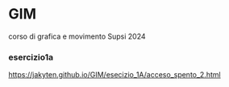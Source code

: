 # GIM
corso di grafica e movimento Supsi 2024
### esercizio1a
https://jakyten.github.io/GIM/esecizio_1A/acceso_spento_2.html
